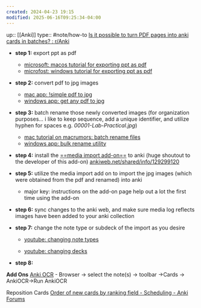 ```yaml
---
created: 2024-04-23 19:15
modified: 2025-06-16T09:25:34-04:00
---
```

up::  [[Anki]]
type:: #note/how-to
[Is it possible to turn PDF pages into anki cards in batches? : r/Anki](https://www.reddit.com/r/Anki/comments/mufglx/is_it_possible_to_turn_pdf_pages_into_anki_cards/)

- **step 1:** export ppt as pdf
    - [microsoft: macos tutorial for exporting ppt as pdf](https://support.microsoft.com/en-us/office/save-powerpoint-presentations-as-pdf-files-9b5c786b-9c6e-4fe6-81f6-9372f77c47c8#OfficeVersion=macOS)
    - [microfost: windows tutorial for exporting ppt as pdf](https://support.microsoft.com/en-us/office/save-powerpoint-presentations-as-pdf-files-9b5c786b-9c6e-4fe6-81f6-9372f77c47c8#OfficeVersion=Windows)

- **step 2:** convert pdf to jpg images
    - [mac app: !simple pdf to jpg](https://apps.apple.com/us/app/simple-pdf-to-jpg/id1087705047?mt=12)
    - [windows app: get any pdf to jpg](https://www.microsoft.com/en-us/p/any-pdf-to-jpg-pdf-to-jpeg-pdf-to-png-pdf-to-images-converter/9ngv3rrb3zk2?activetab=pivot:overviewtab)

- **step 3:** batch rename those newly converted images (for organization purposes... i like to keep sequence, add a unique identifier, and utilize hyphen for spaces e.g. _00001-Lab-Practical.jpg_)
    - [mac tutorial on macrumors: batch rename files](https://www.macrumors.com/how-to/batch-rename-files-in-macos/)
    - [windows app: bulk rename utility](https://www.bulkrenameutility.co.uk/)

- **step 4:** install the [==media import add-on==](https://ankiweb.net/shared/info/1531997860) to anki (huge shoutout to the developer of this add-on) [ankiweb.net/shared/info/129299120](https://ankiweb.net/shared/info/129299120)

- **step 5:** utilize the media import add on to import the jpg images (which were obtained from the pdf and renamed) into anki

    - major key: instructions on the add-on page help out a lot the first time using the add-on

- **step 6:** sync changes to the anki web, and make sure media log reflects images have been added to your anki collection

- **step 7:** change the note type or subdeck of the import as you desire

    - [youtube: changing note types](https://www.youtube.com/watch?v=AWWJTHt9UIk)

    - [youtube: changing decks](https://www.youtube.com/watch?v=V_tTfNGG8aE)

- **step 8:** 


**Add Ons**
[Anki OCR](https://ankiweb.net/shared/info/546383173)
	- Browser -> select the note(s) -> toolbar ->Cards -> AnkiOCR->Run AnkiOCR

Reposition Cards
[Order of new cards by ranking field - Scheduling - Anki Forums](https://forums.ankiweb.net/t/order-of-new-cards-by-ranking-field/12202/4)
